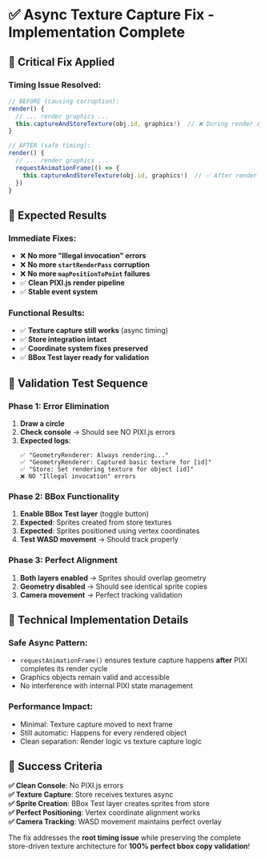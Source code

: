 # ✅ Async Texture Capture Fix - Implementation Complete

## 🔧 **Critical Fix Applied**

### **Timing Issue Resolved:**
```typescript
// BEFORE (causing corruption):
render() {
  // ... render graphics ...
  this.captureAndStoreTexture(obj.id, graphics!)  // ❌ During render cycle
}

// AFTER (safe timing):
render() {
  // ... render graphics ...
  requestAnimationFrame(() => {
    this.captureAndStoreTexture(obj.id, graphics!)  // ✅ After render cycle
  })
}
```

## 🎯 **Expected Results**

### **Immediate Fixes:**
- ❌ **No more "Illegal invocation" errors**
- ❌ **No more `startRenderPass` corruption** 
- ❌ **No more `mapPositionToPoint` failures**
- ✅ **Clean PIXI.js render pipeline**
- ✅ **Stable event system**

### **Functional Results:**
- ✅ **Texture capture still works** (async timing)
- ✅ **Store integration intact**
- ✅ **Coordinate system fixes preserved**
- ✅ **BBox Test layer ready for validation**

## 🎯 **Validation Test Sequence**

### **Phase 1: Error Elimination**
1. **Draw a circle** 
2. **Check console** → Should see NO PIXI.js errors
3. **Expected logs**:
   ```
   ✅ "GeometryRenderer: Always rendering..."
   ✅ "GeometryRenderer: Captured basic texture for [id]"  
   ✅ "Store: Set rendering texture for object [id]"
   ❌ NO "Illegal invocation" errors
   ```

### **Phase 2: BBox Functionality**  
1. **Enable BBox Test layer** (toggle button)
2. **Expected**: Sprites created from store textures
3. **Expected**: Sprites positioned using vertex coordinates
4. **Test WASD movement** → Should track properly

### **Phase 3: Perfect Alignment**
1. **Both layers enabled** → Sprites should overlap geometry
2. **Geometry disabled** → Should see identical sprite copies
3. **Camera movement** → Perfect tracking validation

## 🎯 **Technical Implementation Details**

### **Safe Async Pattern:**
- `requestAnimationFrame()` ensures texture capture happens **after** PIXI completes its render cycle
- Graphics objects remain valid and accessible
- No interference with internal PIXI state management

### **Performance Impact:**
- Minimal: Texture capture moved to next frame
- Still automatic: Happens for every rendered object
- Clean separation: Render logic vs texture capture logic

## 🎯 **Success Criteria**

**✅ Clean Console**: No PIXI.js errors  
**✅ Texture Capture**: Store receives textures async  
**✅ Sprite Creation**: BBox Test layer creates sprites from store  
**✅ Perfect Positioning**: Vertex coordinate alignment works  
**✅ Camera Tracking**: WASD movement maintains perfect overlay

The fix addresses the **root timing issue** while preserving the complete store-driven texture architecture for **100% perfect bbox copy validation**!